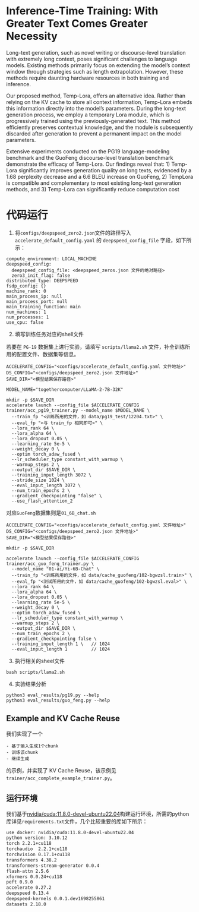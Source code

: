 # Inference-Time Training: With Greater Text Comes Greater Necessity

Long-text generation, such as novel writing or discourse-level translation with extremely long context, poses significant challenges to language models. Existing methods primarily focus on extending the model’s context window  through strategies such as length extrapolation. However, these methods require daunting hardware resources in both training and inference.

Our proposed method, Temp-Lora, offers an alternative idea. Rather than relying on the KV cache to store all context information, Temp-Lora embeds this information directly into the model’s parameters. During the long-text generation process, we employ a temporary Lora module, which is progressively trained using the previously-generated text. This method efficiently preserves contextual knowledge, and the module is subsequently discarded after generation to prevent a permanent impact on the model parameters.

Extensive experiments conducted on the PG19 language-modeling benchmark and the GuoFeng discourse-level translation benchmark demonstrate the efficacy of Temp-Lora. Our findings reveal that: 1) Temp-Lora significantly improves generation quality on long texts, evidenced by a 1.68 perplexity decrease and a 6.6 BLEU increase on GuoFeng, 2) TempLora is compatible and complementary to most existing long-text generation methods, and 3) Temp-Lora can significantly reduce computation cost

# 代码运行

1. 将`configs/deepspeed_zero2.json`文件的路径写入 `accelerate_default_config.yaml` 的 `deepspeed_config_file` 字段，如下所示：

``` 
compute_environment: LOCAL_MACHINE
deepspeed_config:
  deepspeed_config_file: <deepspeed_zeros.json 文件的绝对路径>
  zero3_init_flag: false
distributed_type: DEEPSPEED
fsdp_config: {}
machine_rank: 0
main_process_ip: null
main_process_port: null
main_training_function: main
num_machines: 1
num_processes: 1
use_cpu: false
```

2. 填写训练任务对应的shell文件

若要在 `PG-19` 数据集上进行实验，请填写 `scripts/llama2.sh` 文件，补全训练所用的配置文件、数据集等信息。

```
ACCELERATE_CONFIG="<configs/accelerate_default_config.yaml 文件地址>"
DS_CONFIG="<configs/deepspeed_zero2.json 文件地址>"
SAVE_DIR="<模型结果保存路径>"

MODEL_NAME="togethercomputer/LLaMA-2-7B-32K"

mkdir -p $SAVE_DIR
accelerate launch --config_file $ACCELERATE_CONFIG trainer/acc_pg19_trainer.py --model_name $MODEL_NAME \
  --train_fp "<训练所用的文件，如 data/pg19_test/12204.txt>" \
  --eval_fp "<与 train_fp 相同即可>" \
  --lora_rank 64 \
  --lora_alpha 64 \
  --lora_dropout 0.05 \
  --learning_rate 5e-5 \
  --weight_decay 0 \
  --optim torch_adaw_fused \
  --lr_scheduler_type constant_with_warmup \
  --warmup_steps 2 \
  --output_dir $SAVE_DIR \
  --training_input_length 3072 \
  --stride_size 1024 \
  --eval_input_length 3072 \
  --num_train_epochs 2 \
  --gradient_checkpointing "false" \
  --use_flash_attention_2
```

对应`GuoFeng`数据集则是`01_6B_chat.sh`

```
ACCELERATE_CONFIG="<configs/accelerate_default_config.yaml 文件地址>"
DS_CONFIG="<configs/deepspeed_zero2.json 文件地址>"
SAVE_DIR="<模型结果保存路径>"

mkdir -p $SAVE_DIR

accelerate launch --config_file $ACCELERATE_CONFIG trainer/acc_guo_feng_trainer.py \
  --model_name "01-ai/Yi-6B-Chat" \
  --train_fp "<训练所用的文件，如 data/cache_guofeng/102-bgwzsl.train>" \
  --eval_fp "<测试所用的文件，如 data/cache_guofeng/102-bgwzsl.eval>" \
  --lora_rank 64 \
  --lora_alpha 64 \
  --lora_dropout 0.05 \
  --learning_rate 5e-5 \
  --weight_decay 0 \
  --optim torch_adaw_fused \
  --lr_scheduler_type constant_with_warmup \
  --warmup_steps 2 \
  --output_dir $SAVE_DIR \
  --num_train_epochs 2 \
  --gradient_checkpointing false \
  --training_input_length 1 \   // 1024
  --eval_input_length 1         // 1024
  ```

3. 执行相关的sheel文件

```
bash scripts/llama2.sh 
```

4. 实验结果分析

```
python3 eval_results/pg19.py --help
python3 eval_results/guo_feng.py --help
```

## Example and KV Cache Reuse

我们实现了一个

```
- 基于输入生成1个chunk
- 训练该chunk
- 继续生成
```

的示例，并实现了 KV Cache Reuse，该示例见`trainer/acc_complete_example_trainer.py`。

## 运行环境

我们基于[nvidia/cuda:11.8.0-devel-ubuntu22.04](https://hub.docker.com/layers/nvidia/cuda/11.8.0-cudnn8-devel-ubuntu22.04/images/sha256-3fbac875b9fd3059d554226246c1ade676fad88aee1ac2cb2deaa6e77e4606a5)构建运行环境，所需的python库详见`requirements.txt`文件，几个比较重要的库如下所示：

```bash
use docker: nvidia/cuda:11.8.0-devel-ubuntu22.04
python version: 3.10.12
torch 2.2.1+cu118
torchaudio  2.2.1+cu118
torchvision 0.17.1+cu118
transformers 4.38.2
transformers-stream-generator 0.0.4
flash-attn 2.5.6
xformers 0.0.24+cu118
peft 0.9.0
accelerate 0.27.2
deepspeed 0.13.4
deepspeed-kernels 0.0.1.dev1698255861
datasets 2.18.0
```
